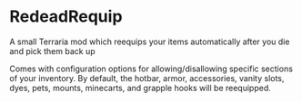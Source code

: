 # RedeadRequip
A small Terraria mod which reequips your items automatically after you die and pick them back up

Comes with configuration options for allowing/disallowing specific sections of your inventory.
By default, the hotbar, armor, accessories, vanity slots, dyes, pets, mounts, minecarts, and grapple hooks will be reequipped.
